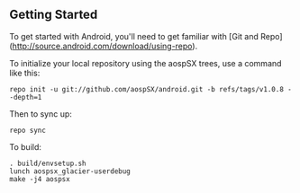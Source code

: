 Getting Started
---------------

To get started with Android, you'll need to get familiar with [Git and Repo] (http://source.android.com/download/using-repo).

To initialize your local repository using the aospSX trees, use a command like this:

    repo init -u git://github.com/aospSX/android.git -b refs/tags/v1.0.8 --depth=1

Then to sync up:

    repo sync

To build:

    . build/envsetup.sh
    lunch aospsx_glacier-userdebug
    make -j4 aospsx
